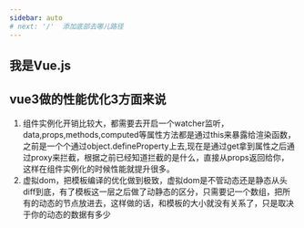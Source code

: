 ```yaml
---
sidebar: auto
# next: '/'  添加底部去哪儿路径
---
```

## 我是Vue.js
## vue3做的性能优化3方面来说
1. 组件实例化开销比较大，都需要去开启一个watcher监听，data,props,methods,computed等属性方法都是通过this来暴露给渲染函数，之前是一个个通过object.defineProperty上去,现在是通过get拿到属性之后通过proxy来拦截，根据之前已经知道拦截的是什么，直接从props返回给你，这样在组件实例化的时候性能就提升很多。
2. 虚拟dom，把模板编译的优化做到极致，虚拟dom是不管动态还是静态从头diff到底，有了模板这一层之后做了动静态的区分，只需要记一个数组，把所有的动态的节点放进去，这样做的话，和模板的大小就没有关系了，只是取决于你的动态的数据有多少